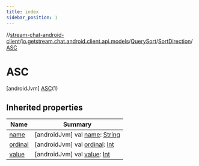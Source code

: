 ```yaml
---
title: index
sidebar_position: 1
---
```

//[stream-chat-android-client](../../../../../index.md)/[io.getstream.chat.android.client.api.models](../../../index.md)/[QuerySort](../../index.md)/[SortDirection](../index.md)/[ASC](index.md)



# ASC  
 [androidJvm] [ASC](index.md)(1)  
   


## Inherited properties  
  
|  Name |  Summary | 
|---|---|
| <a name="io.getstream.chat.android.client.api.models/QuerySort.SortDirection.ASC/name/#/PointingToDeclaration/"></a>[name](name.md)| <a name="io.getstream.chat.android.client.api.models/QuerySort.SortDirection.ASC/name/#/PointingToDeclaration/"></a> [androidJvm] val [name](name.md): [String](https://kotlinlang.org/api/latest/jvm/stdlib/kotlin/-string/index.html)   <br/>|
| <a name="io.getstream.chat.android.client.api.models/QuerySort.SortDirection.ASC/ordinal/#/PointingToDeclaration/"></a>[ordinal](ordinal.md)| <a name="io.getstream.chat.android.client.api.models/QuerySort.SortDirection.ASC/ordinal/#/PointingToDeclaration/"></a> [androidJvm] val [ordinal](ordinal.md): [Int](https://kotlinlang.org/api/latest/jvm/stdlib/kotlin/-int/index.html)   <br/>|
| <a name="io.getstream.chat.android.client.api.models/QuerySort.SortDirection.ASC/value/#/PointingToDeclaration/"></a>[value](value.md)| <a name="io.getstream.chat.android.client.api.models/QuerySort.SortDirection.ASC/value/#/PointingToDeclaration/"></a> [androidJvm] val [value](value.md): [Int](https://kotlinlang.org/api/latest/jvm/stdlib/kotlin/-int/index.html)   <br/>|

